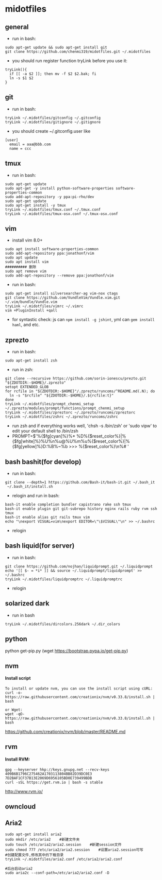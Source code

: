 # midotfiles

## general
* run in bash:
```
sudo apt-get update && sudo apt-get install git
git clone https://github.com/chenmi319/midotfiles.git ~/.midotfiles
```
* you should run register function tryLink before you use it:
```
tryLink(){
  if [[ -a $2 ]]; then mv -f $2 $2.bak; fi
  ln -s $1 $2
}
```

## git
* run in bash:
```
tryLink ~/.midotfiles/gitconfig ~/.gitconfig
tryLink ~/.midotfiles/gitignore ~/.gitignore
```
* you should create ~/.gitconfig.user like
```
[user]
  email = aaa@bbb.com
  name = ccc
```

## tmux
* run in bash:
```
sudo apt-get update
sudo apt-get -y install python-software-properties software-properties-common
sudo add-apt-repository -y ppa:pi-rho/dev
sudo apt-get update
sudo apt-get install -y tmux
tryLink ~/.midotfiles/tmux.conf ~/.tmux.conf
tryLink ~/.midotfiles/tmux-osx.conf ~/.tmux-osx.conf
```


## vim
* install vim 8.0+
```
sudo apt install software-properties-common
sudo add-apt-repository ppa:jonathonf/vim
sudo apt update
sudo apt install vim
########## 删除
sudo apt remove vim
sudo add-apt-repository --remove ppa:jonathonf/vim
```
* run in bash:
```
sudo apt-get install silversearcher-ag vim-nox ctags
git clone https://github.com/VundleVim/Vundle.vim.git ~/.vim/bundle/Vundle.vim
tryLink ~/.midotfiles/vimrc ~/.vimrc
vim +PluginInstall +qall
```
* for syntastic check: js can `npm install -g jshint`, yml can `gem install haml`, and etc.

## zprezto 
* run in bash:
```
sudo apt-get install zsh
```
* run in zsh:
```
git clone --recursive https://github.com/sorin-ionescu/prezto.git "${ZDOTDIR:-$HOME}/.zprezto"
setopt EXTENDED_GLOB
for rcfile in "${ZDOTDIR:-$HOME}"/.zprezto/runcoms/^README.md(.N); do
  ln -s "$rcfile" "${ZDOTDIR:-$HOME}/.${rcfile:t}"
done
tryLink ~/.midotfiles/prompt_chenmi_setup ~/.zprezto/modules/prompt/functions/prompt_chenmi_setup
tryLink ~/.midotfiles/zpreztorc ~/.zprezto/runcoms/zpreztorc
tryLink ~/.midotfiles/zshrc ~/.zprezto/runcoms/zshrc
```
* run zsh and if everything works well, 'chsh -s /bin/zsh' or 'sudo vipw' to edit your default shell to /bin/zsh
* PROMPT=$'%{$fg[cyan]%}%* %D%{$reset_color%}|%{$fg[white]%}%U%n%u@%U%m%u%{$reset_color%}|%{$fg[yellow]%}D:%B%~%b >>> %{$reset_color%}\n%# '

## bash bashit(for develop)
* run in bash:
```
git clone --depth=1 https://github.com/Bash-it/bash-it.git ~/.bash_it
 ~/.bash_it/install.sh
```
* relogin and run in bash:
```
bash-it enable completion bundler capistrano rake ssh tmux
bash-it enable plugin git git-subrepo history nginx rails ruby rvm ssh tmux
bash-it enable alias git rails tmux vim
echo "\nexport VISUAL=vim\nexport EDITOR=\"\$VISUAL\"\n" >> ~/.bashrc
```
* relogin

## bash liquid(for server)
* run in bash:
```
git clone https://github.com/nojhan/liquidprompt.git ~/.liquidprompt
echo '[[ $- = *i* ]] && source ~/.liquidprompt/liquidprompt' >> ~/.bashrc
tryLink ~/.midotfiles/liquidpromptrc ~/.liquidpromptrc
```
* relogin

## solarized dark
* run in bash
```
tryLink ~/.midotfiles/dircolors.256dark ~/.dir_colors
```



## python
python get-pip.py
(wget https://bootstrap.pypa.io/get-pip.py)

## nvm
#### Install script
```
To install or update nvm, you can use the install script using cURL:
curl -o- https://raw.githubusercontent.com/creationix/nvm/v0.33.8/install.sh | bash

or Wget:
wget -qO- https://raw.githubusercontent.com/creationix/nvm/v0.33.8/install.sh | bash
```
https://github.com/creationix/nvm/blob/master/README.md

## rvm
#### Install RVM:
```
gpg --keyserver hkp://keys.gnupg.net --recv-keys 409B6B1796C275462A1703113804BB82D39DC0E3 7D2BAF1CF37B13E2069D6956105BD0E739499BDB
curl -sSL https://get.rvm.io | bash -s stable
```
http://www.rvm.io/


## owncloud

## Aria2
```
sudo apt-get install aria2
sudo mkdir /etc/aria2    #新建文件夹  
sudo touch /etc/aria2/aria2.session    #新建session文件
sudo chmod 777 /etc/aria2/aria2.session    #设置aria2.session可写 
#创建配置文件,修改其中的下载目录
tryLink ~/.midotfiles/aria2.conf /etc/aria2/aria2.conf

#后台启动aria2 
sudo aria2c --conf-path=/etc/aria2/aria2.conf -D
```
